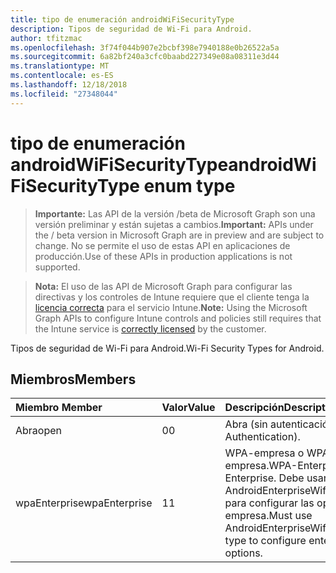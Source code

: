 ```yaml
---
title: tipo de enumeración androidWiFiSecurityType
description: Tipos de seguridad de Wi-Fi para Android.
author: tfitzmac
ms.openlocfilehash: 3f74f044b907e2bcbf398e7940188e0b26522a5a
ms.sourcegitcommit: 6a82bf240a3cfc0baabd227349e08a08311e3d44
ms.translationtype: MT
ms.contentlocale: es-ES
ms.lasthandoff: 12/18/2018
ms.locfileid: "27348044"
---
```

# <a name="androidwifisecuritytype-enum-type"></a><span data-ttu-id="62521-103">tipo de enumeración androidWiFiSecurityType</span><span class="sxs-lookup"><span data-stu-id="62521-103">androidWiFiSecurityType enum type</span></span>

> <span data-ttu-id="62521-104">**Importante:** Las API de la versión /beta de Microsoft Graph son una versión preliminar y están sujetas a cambios.</span><span class="sxs-lookup"><span data-stu-id="62521-104">**Important:** APIs under the / beta version in Microsoft Graph are in preview and are subject to change.</span></span> <span data-ttu-id="62521-105">No se permite el uso de estas API en aplicaciones de producción.</span><span class="sxs-lookup"><span data-stu-id="62521-105">Use of these APIs in production applications is not supported.</span></span>

> <span data-ttu-id="62521-106">**Nota:** El uso de las API de Microsoft Graph para configurar las directivas y los controles de Intune requiere que el cliente tenga la [licencia correcta](https://go.microsoft.com/fwlink/?linkid=839381) para el servicio Intune.</span><span class="sxs-lookup"><span data-stu-id="62521-106">**Note:** Using the Microsoft Graph APIs to configure Intune controls and policies still requires that the Intune service is [correctly licensed](https://go.microsoft.com/fwlink/?linkid=839381) by the customer.</span></span>

<span data-ttu-id="62521-107">Tipos de seguridad de Wi-Fi para Android.</span><span class="sxs-lookup"><span data-stu-id="62521-107">Wi-Fi Security Types for Android.</span></span>
## <a name="members"></a><span data-ttu-id="62521-108">Miembros</span><span class="sxs-lookup"><span data-stu-id="62521-108">Members</span></span>
|<span data-ttu-id="62521-109">Miembro	</span><span class="sxs-lookup"><span data-stu-id="62521-109">Member</span></span>|<span data-ttu-id="62521-110">Valor</span><span class="sxs-lookup"><span data-stu-id="62521-110">Value</span></span>|<span data-ttu-id="62521-111">Descripción</span><span class="sxs-lookup"><span data-stu-id="62521-111">Description</span></span>|
|:---|:---|:---|
|<span data-ttu-id="62521-112">Abra</span><span class="sxs-lookup"><span data-stu-id="62521-112">open</span></span>|<span data-ttu-id="62521-113">0</span><span class="sxs-lookup"><span data-stu-id="62521-113">0</span></span>|<span data-ttu-id="62521-114">Abra (sin autenticación).</span><span class="sxs-lookup"><span data-stu-id="62521-114">Open (No Authentication).</span></span>|
|<span data-ttu-id="62521-115">wpaEnterprise</span><span class="sxs-lookup"><span data-stu-id="62521-115">wpaEnterprise</span></span>|<span data-ttu-id="62521-116">1</span><span class="sxs-lookup"><span data-stu-id="62521-116">1</span></span>|<span data-ttu-id="62521-117">WPA-empresa o WPA2-empresa.</span><span class="sxs-lookup"><span data-stu-id="62521-117">WPA-Enterprise/WPA2-Enterprise.</span></span> <span data-ttu-id="62521-118">Debe usar el tipo de AndroidEnterpriseWifiConfiguration para configurar las opciones de la empresa.</span><span class="sxs-lookup"><span data-stu-id="62521-118">Must use AndroidEnterpriseWifiConfiguration type to configure enterprise options.</span></span>|





